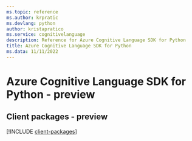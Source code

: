 ```yaml
---
ms.topic: reference
ms.author: krpratic
ms.devlang: python
author: kristapratico
ms.service: cognitivelanguage
description: Reference for Azure Cognitive Language SDK for Python
title: Azure Cognitive Language SDK for Python
ms.data: 11/11/2022
---
```

# Azure Cognitive Language SDK for Python - preview

## Client packages - preview
[!INCLUDE [client-packages](cognitive-language-client-index.md)]